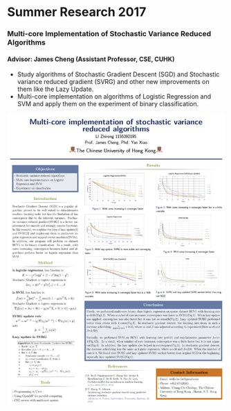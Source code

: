 # Summer Research 2017
### Multi-core Implementation of Stochastic Variance Reduced Algorithms
#### Advisor: James Cheng (Assistant Professor, CSE, CUHK)
* Study algorithms of Stochastic Gradient Descent (SGD) and Stochastic variance reduced gradient (SVRG) and other new improvements on them like the Lazy Update.
* Multi-core implementation on algorithms of Logistic Regression and SVM and apply them on the experiment of binary classification.

<img src= poster.png>
